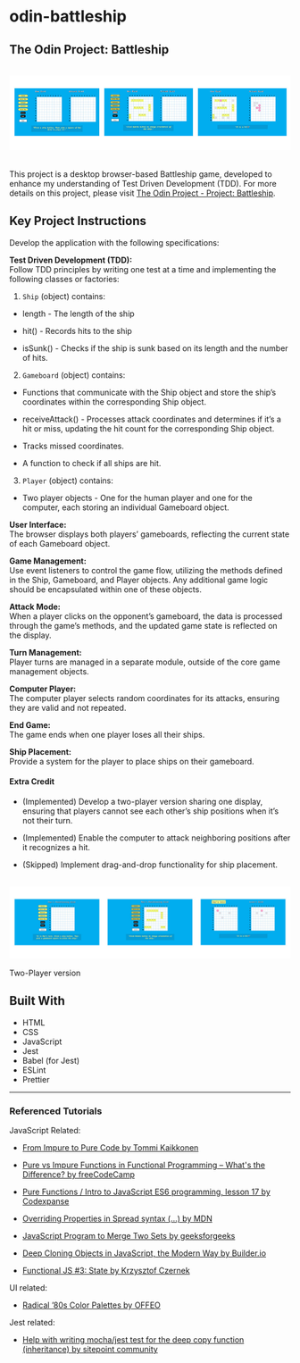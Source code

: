 # odin-battleship

## The Odin Project: Battleship 

<br>
  <div align="center">
      <img src="battleship-game-1P-ver-ui-keiko-s-2024.jpg" alt="Screenshots of Battleship Game One-Player Version">
  </div>
<br>

This project is a desktop browser-based Battleship game, developed to enhance my understanding of Test Driven Development (TDD). For more details on this project, please visit [The Odin Project - Project: Battleship](https://www.theodinproject.com/lessons/node-path-javascript-battleship).

## Key Project Instructions

Develop the application with the following specifications:

**Test Driven Development (TDD):** <br>
Follow TDD principles by writing one test at a time and implementing the following classes or factories:

1. `Ship` (object) contains:

-   length - The length of the ship

-   hit() - Records hits to the ship

-   isSunk() - Checks if the ship is sunk based on its length and the number of hits.

2. `Gameboard` (object) contains:

-   Functions that communicate with the Ship object and store the ship’s coordinates within the corresponding Ship object.

-   receiveAttack() - Processes attack coordinates and determines if it’s a hit or miss, updating the hit count for the corresponding Ship object.

-   Tracks missed coordinates.

-   A function to check if all ships are hit.

3. `Player` (object) contains:

-   Two player objects - One for the human player and one for the computer, each storing an individual Gameboard object.

**User Interface:** <br>
The browser displays both players’ gameboards, reflecting the current state of each Gameboard object.

**Game Management:** <br>
Use event listeners to control the game flow, utilizing the methods defined in the Ship, Gameboard, and Player objects. Any additional game logic should be encapsulated within one of these objects.

**Attack Mode:** <br>
When a player clicks on the opponent’s gameboard, the data is processed through the game’s methods, and the updated game state is reflected on the display.

**Turn Management:** <br>
Player turns are managed in a separate module, outside of the core game management objects.

**Computer Player:** <br>
The computer player selects random coordinates for its attacks, ensuring they are valid and not repeated.

**End Game:** <br>
The game ends when one player loses all their ships.

**Ship Placement:** <br>
Provide a system for the player to place ships on their gameboard.

#### Extra Credit

-   (Implemented) Develop a two-player version sharing one display, ensuring that players cannot see each other’s ship positions when it’s not their turn.

-   (Implemented) Enable the computer to attack neighboring positions after it recognizes a hit.

-   (Skipped) Implement drag-and-drop functionality for ship placement.

<br>
  <div align="center">
      <img src="battleship-game-2P-ver-ui-keiko-s-2024.jpg" alt="Screenshots of Battleship Game Two-Player Version">
  </div>

Two-Player version
<br>

## Built With

-   HTML
-   CSS
-   JavaScript
-   Jest
-   Babel (for Jest)
-   ESLint
-   Prettier

---

### Referenced Tutorials

JavaScript Related:

-   [From Impure to Pure Code by Tommi Kaikkonen](https://tommikaikkonen.github.io/impure-to-pure/)

-   [Pure vs Impure Functions in Functional Programming – What's the Difference? by freeCodeCamp](https://www.freecodecamp.org/news/pure-function-vs-impure-function/)

-   [Pure Functions / Intro to JavaScript ES6 programming, lesson 17 by Codexpanse](https://youtu.be/dZ41D6LDSBg?si=EvWVn0h6Tyt6VfOV)

-   [Overriding Properties in Spread syntax (...) by MDN](https://developer.mozilla.org/en-US/docs/Web/JavaScript/Reference/Operators/Spread_syntax)

-   [JavaScript Program to Merge Two Sets by geeksforgeeks](https://www.geeksforgeeks.org/javascript-program-to-merge-two-sets/)

-   [Deep Cloning Objects in JavaScript, the Modern Way by Builder.io](https://www.builder.io/blog/structured-clone)

-   [Functional JS #3: State by Krzysztof Czernek](https://medium.com/dailyjs/functional-js-3-state-89d8cc9ebc9e)

UI related:

-   [Radical ’80s Color Palettes by OFFEO](https://offeo.com/learn/80s-color-palette#toc-neutral-colors)

Jest related:

-   [Help with writing mocha/jest test for the deep copy function (inheritance) by sitepoint community](https://www.sitepoint.com/community/t/help-with-writing-mocha-jest-test-for-the-deep-copy-function-inheritance/363310)
